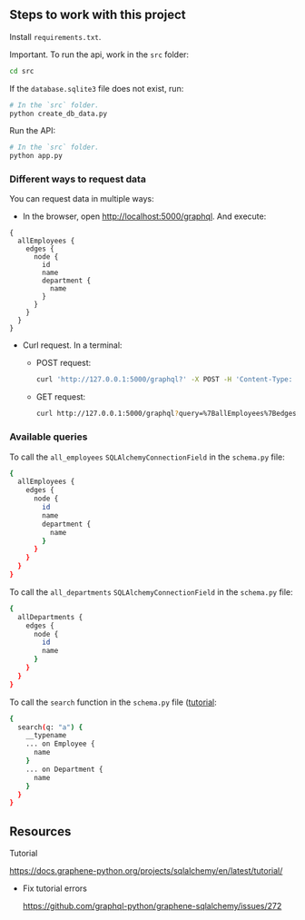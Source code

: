 ## Steps to work with this project

Install `requirements.txt`.

Important. To run the api, work in the `src` folder:

```bash
cd src
```

If the `database.sqlite3` file does not exist, run:

```bash
# In the `src` folder.
python create_db_data.py
```

Run the API:

```bash
# In the `src` folder.
python app.py
```

### Different ways to request data

You can request data in multiple ways:

- In the browser, open <http://localhost:5000/graphql>. And execute:

```
{
  allEmployees {
    edges {
      node {
        id
        name
        department {
          name
        }
      }
    }
  }
}
```

- Curl request. In a terminal:

  - POST request:

    ```bash
    curl 'http://127.0.0.1:5000/graphql?' -X POST -H 'Content-Type: application/json' --data-raw '{"query":"{\n  allEmployees {\n    edges {\n      node {\n        id\n        name\n        department {\n          name\n        }\n      }\n    }\n  }\n}"}'
    ```

  - GET request:

    ```bash
    curl http://127.0.0.1:5000/graphql?query=%7BallEmployees%7Bedges%7Bnode%7Bid%20name%20department%7Bname%7D%7D%7D%7D%7D
    ```

### Available queries

To call the `all_employees` `SQLAlchemyConnectionField` in the `schema.py` file:

```bash
{
  allEmployees {
    edges {
      node {
        id
        name
        department {
          name
        }
      }
    }
  }
}
```

To call the `all_departments` `SQLAlchemyConnectionField` in the `schema.py` file:

```bash
{
  allDepartments {
    edges {
      node {
        id
        name
      }
    }
  }
}
```

To call the `search` function in the `schema.py` file ([tutorial](https://docs.graphene-python.org/projects/sqlalchemy/en/latest/examples/):

```bash
{
  search(q: "a") {
    __typename
    ... on Employee {
      name
    }
    ... on Department {
      name
    }
  }
}
```

## Resources

Tutorial

<https://docs.graphene-python.org/projects/sqlalchemy/en/latest/tutorial/>

- Fix tutorial errors

  <https://github.com/graphql-python/graphene-sqlalchemy/issues/272>
